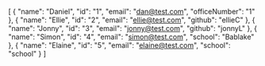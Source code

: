 [
  {
    "name": "Daniel",
    "id": "1",
    "email": "dan@test.com",
    "officeNumber": "1"
  },
  {
    "name": "Ellie",
    "id": "2",
    "email": "ellie@test.com",
    "github": "ellieC"
  },
  {
    "name": "Jonny",
    "id": "3",
    "email": "jonny@test.com",
    "github": "jonnyL"
  },
  {
    "name": "Simon",
    "id": "4",
    "email": "simon@test.com",
    "school": "Bablake"
  },
  {
    "name": "Elaine",
    "id": "5",
    "email": "elaine@test.com",
    "school": "school"
  }
]